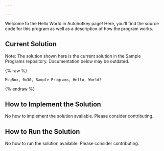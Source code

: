 ```yaml
---

---
```


Welcome to the Hello World in Autohotkey page! Here, you'll find the source code for this program as well as a description of how the program works.

## Current Solution

Note: The solution shown here is the current solution in the Sample Programs repository. Documentation below may be outdated.

{% raw %}

```Autohotkey
﻿MsgBox, 0x30, Sample Programs, Hello, World!
```

{% endraw %}

## How to Implement the Solution

No how to implement the solution available. Please consider contributing.

## How to Run the Solution

No how to run the solution available. Please consider contributing.
